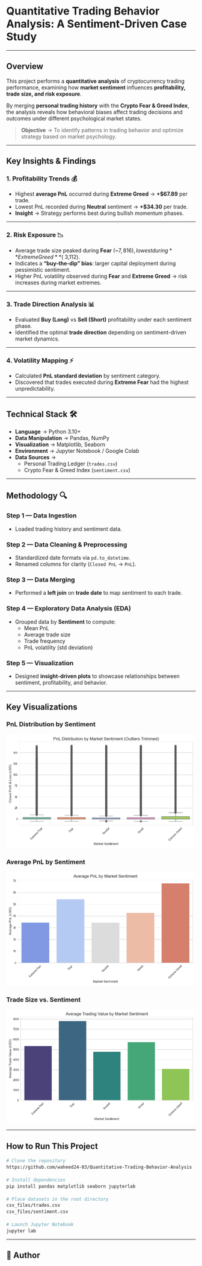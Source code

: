 # Quantitative Trading Behavior Analysis: A Sentiment-Driven Case Study


---

## **Overview**  

This project performs a **quantitative analysis** of cryptocurrency trading performance, examining how **market sentiment** influences **profitability, trade size, and risk exposure**.  

By merging **personal trading history** with the **Crypto Fear & Greed Index**, the analysis reveals how behavioral biases affect trading decisions and outcomes under different psychological market states.

> **Objective** → To identify patterns in trading behavior and optimize strategy based on market psychology.

---

## **Key Insights & Findings**

### **1. Profitability Trends** 💰
- Highest **average PnL** occurred during **Extreme Greed** → **+$67.89** per trade.
- Lowest PnL recorded during **Neutral** sentiment → **+$34.30** per trade.
- **Insight** → Strategy performs best during bullish momentum phases.

---

### **2. Risk Exposure** 📉
- Average trade size peaked during **Fear** (~$7,816), lowest during **Extreme Greed** (~$3,112).
- Indicates a **“buy-the-dip” bias**: larger capital deployment during pessimistic sentiment.
- Higher PnL volatility observed during **Fear** and **Extreme Greed** → risk increases during market extremes.

---

### **3. Trade Direction Analysis** 📊
- Evaluated **Buy (Long)** vs **Sell (Short)** profitability under each sentiment phase.
- Identified the optimal **trade direction** depending on sentiment-driven market dynamics.

---

### **4. Volatility Mapping** ⚡
- Calculated **PnL standard deviation** by sentiment category.
- Discovered that trades executed during **Extreme Fear** had the highest unpredictability.

---

## **Technical Stack** 🛠️  

- **Language** → Python 3.10+  
- **Data Manipulation** → Pandas, NumPy  
- **Visualization** → Matplotlib, Seaborn  
- **Environment** → Jupyter Notebook / Google Colab  
- **Data Sources** →  
  - Personal Trading Ledger (`trades.csv`)  
  - Crypto Fear & Greed Index (`sentiment.csv`)  

---

## **Methodology** 🔍  

### **Step 1 — Data Ingestion**
- Loaded trading history and sentiment data.  

### **Step 2 — Data Cleaning & Preprocessing**
- Standardized date formats via `pd.to_datetime`.  
- Renamed columns for clarity (`Closed PnL` → `PnL`).  

### **Step 3 — Data Merging**
- Performed a **left join** on **trade date** to map sentiment to each trade.

### **Step 4 — Exploratory Data Analysis (EDA)**
- Grouped data by **Sentiment** to compute:  
  - Mean PnL  
  - Average trade size  
  - Trade frequency  
  - PnL volatility (std deviation)  

### **Step 5 — Visualization**
- Designed **insight-driven plots** to showcase relationships between sentiment, profitability, and behavior.

---

## **Key Visualizations**

### **PnL Distribution by Sentiment**
![PnL Distribution](outputs/pnl_distribution_by_sentiment.png)

### **Average PnL by Sentiment**
![Average PnL](outputs/avg_pnl_by_sentiment.png)

### **Trade Size vs. Sentiment**
![Trade Size](outputs/avg_trade_value_by_sentiment.png)

---

## **How to Run This Project**

```bash
# Clone the repository
https://github.com/waheed24-03/Quantitative-Trading-Behavior-Analysis

# Install dependencies
pip install pandas matplotlib seaborn jupyterlab

# Place datasets in the root directory
csv_files/trades.csv
csv_files/sentiment.csv

# Launch Jupyter Notebook
jupyter lab


```

---
## 👤 Author

















